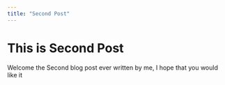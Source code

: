 ```yaml
---
title: "Second Post"
---
```


# This is Second Post

Welcome the Second blog post ever written by me, I hope that you would like it
